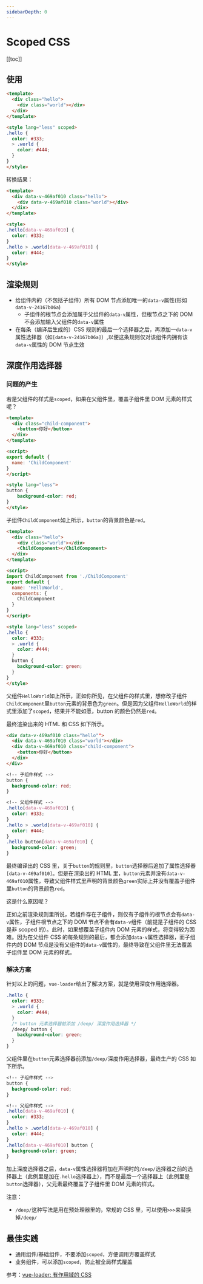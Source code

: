 ```yaml
---
sidebarDepth: 0
---
```


# Scoped CSS

[[toc]]

## 使用

```html
<template>
  <div class="hello">
    <div class="world"></div>
  </div>
</template>

<style lang="less" scoped>
.hello {
  color: #333;
  > .world {
    color: #444;
  }
}
</style>
```

转换结果：

```html
<template>
  <div data-v-469af010 class="hello">
    <div data-v-469af010 class="world"></div>
  </div>
</template>

<style>
.hello[data-v-469af010] {
  color: #333;
}
.hello > .world[data-v-469af010] {
  color: #444;
}
</style>
```

## 渲染规则

- 给组件内的（不包括子组件）所有 DOM 节点添加唯一的`data-v`属性(形如`data-v-24167b06a`)
  - 子组件的根节点会添加属于父组件的`data-v`属性，但根节点之下的 DOM 不会添加输入父组件的`data-v`属性
- 在每条（编译后生成的）CSS 规则的最后一个选择器之后，再添加一`data-v`属性选择器（如`[data-v-24167b06a]`）,以便这条规则仅对该组件内拥有该`data-v`属性的 DOM 节点生效

## 深度作用选择器

### 问题的产生

若是父组件的样式是`scoped`，如果在父组件里，覆盖子组件里 DOM 元素的样式呢？

```html
<template>
  <div class="child-component">
    <button>你好</button>
  </div>
</template>

<script>
export default {
  name: 'ChildComponent'
}
</script>

<style lang="less">
button {
    background-color: red;
}
</style>
```

子组件`ChildComponent`如上所示，`button`的背景颜色是`red`。

```html
<template>
  <div class="hello">
    <div class="world"></div>
    <ChildComponent></ChildComponent>
  </div>
</template>

<script>
import ChildComponent from './ChildComponent'
export default {
  name: 'HelloWorld',
  components: {
    ChildComponent
  }
}
</script>

<style lang="less" scoped>
.hello {
  color: #333;
  > .world {
    color: #444;
  }
  button {
    background-color: green;
  }
}
</style>
```

父组件`HelloWorld`如上所示，正如你所见，在父组件的样式里，想修改子组件`ChildComponent`里`button`元素的背景色为`green`。但是因为父组件`HelloWorld`的样式里添加了`scoped`，结果并不能如愿，button 的颜色仍然是`red`。

最终渲染出来的 HTML 和 CSS 如下所示。

```html
<div data-v-469af010 class="hello"">
  <div data-v-469af010 class="world"></div>
  <div data-v-469af010 class="child-component">
    <button>你好</button>
  </div>
</div>
```

```css
<!-- 子组件样式 -->
button {
  background-color: red;
}

<!-- 父组件样式 -->
.hello[data-v-469af010] {
  color: #333;
}
.hello > .world[data-v-469af010] {
  color: #444;
}
.hello button[data-v-469af010] {
  background-color: green;
}
```

最终编译出的 CSS 里，关于`button`的规则里，`button`选择器后追加了属性选择器`[data-v-469af010]`。但是在渲染出的 HTML 里，`button`元素并没有`data-v-469af010`属性，导致父组件样式里声明的背景颜色`green`实际上并没有覆盖子组件里`button`的背景颜色`red`。

这是什么原因呢？

正如之前渲染规则里所说，若组件存在子组件，则仅有子组件的根节点会有`data-v`属性，子组件根节点之下的 DOM 节点不会有`data-v`组件（前提是子组件的 CSS 是非 scoped 的）。此时，如果想覆盖子组件内 DOM 元素的样式，将变得较为困难。因为在父组件 CSS 的每条规则的最后，都会添加`data-v`属性选择器，而子组件内的 DOM 节点是没有父组件的`data-v`属性的，最终导致在父组件里无法覆盖子组件里 DOM 元素的样式。

### 解决方案

针对以上的问题，`vue-loader`给出了解决方案，就是使用深度作用选择器。

```css
.hello {
  color: #333;
  > .world {
    color: #444;
  }
  /* button 元素选择器前添加 /deep/ 深度作用选择器 */
  /deep/ button {
    background-color: green;
  }
}
```

父组件里在`button`元素选择器前添加`/deep/`深度作用选择器，最终生产的 CSS 如下所示。

```css
<!-- 子组件样式 -->
button {
  background-color: red;
}

<!-- 父组件样式 -->
.hello[data-v-469af010] {
  color: #333;
}
.hello > .world[data-v-469af010] {
  color: #444;
}
.hello[data-v-469af010] button {
  background-color: green;
}
```

加上深度选择器之后，`data-v`属性选择器将加在声明时的`/deep/`选择器之前的选择器上（此例里是加在`.hello`选择器上），而不是最后一个选择器上（此例里是`button`选择器），父元素最终覆盖了子组件里 DOM 元素的样式。

注意：

- `/deep/`这种写法是用在预处理器里的，常规的 CSS 里，可以使用`>>>`来替换掉`/deep/`

## 最佳实践

- 通用组件/基础组件，不要添加`scoped`，方便调用方覆盖样式
- 业务组件，可以添加`scoped`，防止被全局样式覆盖

参考：[vue-loader: 有作用域的 CSS](https://vue-loader.vuejs.org/zh-cn/features/scoped-css.html)

